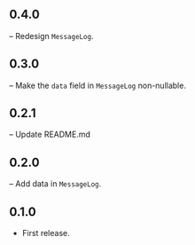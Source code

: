 ## 0.4.0

– Redesign `MessageLog`.

## 0.3.0

– Make the `data` field in `MessageLog` non-nullable.

## 0.2.1

– Update README.md

## 0.2.0

– Add data in `MessageLog`.

## 0.1.0

- First release.
